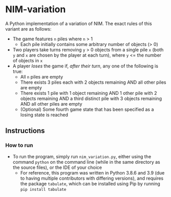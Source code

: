 # NIM-variation
A Python implementation of a variation of NIM. The exact rules of this variant are as follows:
- The game features `n` piles where `n` > 1
    - Each pile initially contains some arbitrary number of objects (> 0)
- Two players take turns removing `y` > 0 objects from a single pile `x` (both `y` and `x` are chosen by the player at each turn), where `y` <= the number of objects in `x`
- A player *loses* the game if, *after their turn*, any one of the following is true:
    - All `n` piles are empty
    - There exists 3 piles each with 2 objects remaining AND all other piles are empty
    - There exists 1 pile with 1 object remaining AND 1 other pile with 2 objects remaining AND a third distinct pile with 3 objects remaining AND all other piles are empty
    - (Optional) Some fourth game state that has been specified as a losing state is reached

## Instructions
### How to run
- To run the program, simply run `nim_variation.py`, either using the command `python` on the command line (while in the same directory as the source files), or the IDE of your choice
    - For reference, this program was written in Python 3.8.6 and 3.9 (due to having multiple contributors with differing versions), and requires the package `tabulate`, which can be installed using Pip by running `pip install tabulate`